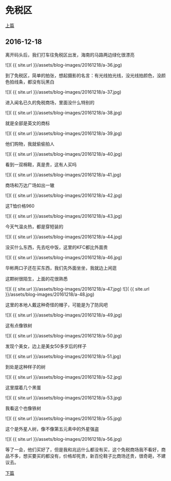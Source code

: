 免税区
========================

[上篇](/2016/12/18/三亚6.html)

2016-12-18
------------------------

离开码头后，我们打车往免税区出发，海南的马路两边绿化很漂亮

![]( {{ site.url }}/assets/blog-images/20161218/a-36.jpg)

到了免税区，简单的拍张，想起摄影的名言：有光线拍光线，没光线拍颜色，没颜色拍线条，都没有玩黑白

![]( {{ site.url }}/assets/blog-images/20161218/a-37.jpg)

进入闻名已久的免税商场，里面没什么特别的

![]( {{ site.url }}/assets/blog-images/20161218/a-38.jpg)

就是全部是英文的商标

![]( {{ site.url }}/assets/blog-images/20161218/a-39.jpg)

他们购物，我就偷偷拍人

![]( {{ site.url }}/assets/blog-images/20161218/a-40.jpg)

看到一双棉鞋，真是贵，这有人买吗

![]( {{ site.url }}/assets/blog-images/20161218/a-41.jpg)

商场和万达广场如出一辙

![]( {{ site.url }}/assets/blog-images/20161218/a-42.jpg)

这T恤价格960

![]( {{ site.url }}/assets/blog-images/20161218/a-43.jpg)

今天气温炎热，都是穿短装的

![]( {{ site.url }}/assets/blog-images/20161218/a-44.jpg)

没买什么东西，先去吃中饭，这里的KFC都比外面贵

![]( {{ site.url }}/assets/blog-images/20161218/a-46.jpg)

华彬两口子还在买东西，我们先外面坐坐，我就边上闲逛

这颗树很陌生，上面的花很熟悉

![]( {{ site.url }}/assets/blog-images/20161218/a-47.jpg)
![]( {{ site.url }}/assets/blog-images/20161218/a-48.jpg)

这里的本地人戴这种奇怪的帽子，可能是为了防风吧

![]( {{ site.url }}/assets/blog-images/20161218/a-49.jpg)

这有点像铁树

![]( {{ site.url }}/assets/blog-images/20161218/a-50.jpg)

发现个美女，边上是美女50多岁后的样子

![]( {{ site.url }}/assets/blog-images/20161218/a-51.jpg)

到处是这种样子的树

![]( {{ site.url }}/assets/blog-images/20161218/a-52.jpg)

这里摆着几个黑蛋

![]( {{ site.url }}/assets/blog-images/20161218/a-53.jpg)

我看这个也像铁树

![]( {{ site.url }}/assets/blog-images/20161218/a-55.jpg)

这个是外星人树，像不像第五元素中的外星强盗

![]( {{ site.url }}/assets/blog-images/20161218/a-56.jpg)

等了一会，他们买好了，但是我和兆远什么都没有买，这个免税商场我不看好，商品不多，想买要买的都没有，价格却死贵，新百伦鞋子比商场还贵，很奇葩，不建议去。

[下篇](/2016/12/18/三亚8.html)